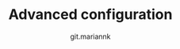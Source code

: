 ---
title: Advanced configuration
uid: en/getting-started/configure-payments/advanced-configuration/index
author: git.mariannk
---